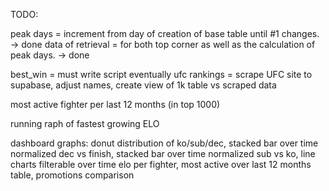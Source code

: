 TODO:

peak days = increment from day of creation of base table until #1 changes. -> done
data of retrieval = for both top corner as well as the calculation of peak days.  -> done


best_win = must write script eventually 
ufc rankings = scrape UFC site to supabase, adjust names, create view of 1k table vs scraped data 

most active fighter per last 12 months (in top 1000)

running raph of fastest growing ELO

dashboard graphs: donut distribution of ko/sub/dec, stacked bar over time normalized dec vs finish, stacked bar over time normalized sub vs ko, line charts filterable over time elo per fighter, most active over last 12 months table, promotions comparison  
